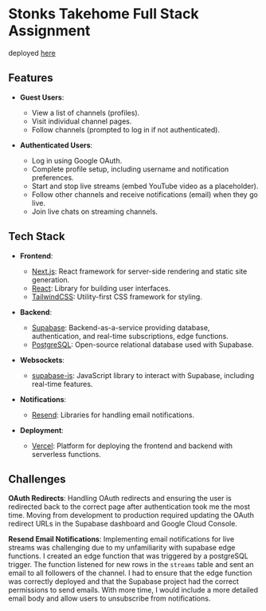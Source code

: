 # Stonks Takehome Full Stack Assignment
deployed [here](https://full-stack-streaming-deploy-o23f.vercel.app/)

## Features
- **Guest Users**:
  - View a list of channels (profiles).
  - Visit individual channel pages.
  - Follow channels (prompted to log in if not authenticated).

- **Authenticated Users**:
  - Log in using Google OAuth.
  - Complete profile setup, including username and notification preferences.
  - Start and stop live streams (embed YouTube video as a placeholder).
  - Follow other channels and receive notifications (email) when they go live.
  - Join live chats on streaming channels.

## Tech Stack
- **Frontend**:
  - [Next.js](https://nextjs.org/): React framework for server-side rendering and static site generation.
  - [React](https://reactjs.org/): Library for building user interfaces.
  - [TailwindCSS](https://tailwindcss.com/): Utility-first CSS framework for styling.

- **Backend**:
  - [Supabase](https://supabase.io/): Backend-as-a-service providing database, authentication, and real-time subscriptions, edge functions.
  - [PostgreSQL](https://www.postgresql.org/): Open-source relational database used with Supabase.

- **Websockets**:
  - [supabase-js](https://supabase.com/docs/reference/javascript): JavaScript library to interact with Supabase, including real-time features.

- **Notifications**:
  - [Resend](https://resend.com/): Libraries for handling email notifications.


- **Deployment**:
  - [Vercel](https://vercel.com/): Platform for deploying the frontend and backend with serverless functions.

## Challenges
**OAuth Redirects**: Handling OAuth redirects and ensuring the user is redirected back to the correct page after authentication took me the most time. Moving from development to production required updating the OAuth redirect URLs in the Supabase dashboard and Google Cloud Console.

**Resend Email Notifications**: Implementing email notifications for live streams was challenging due to my unfamiliarity with supabase edge functions. I created an edge function that was triggered by a postgreSQL trigger. The function listened for new rows in the `streams` table and sent an email to all followers of the channel. I had to ensure that the edge function was correctly deployed and that the Supabase project had the correct permissions to send emails. With more time, I would include a more detailed email body and allow users to unsubscribe from notifications.
